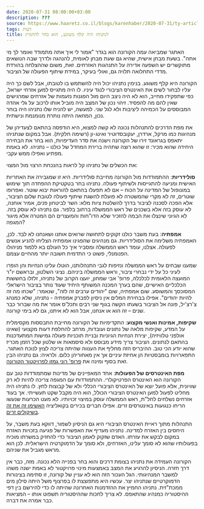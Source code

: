 ```yaml
---
date: 2020-07-31 08:00:00+03:00
description: ???
source: https://www.haaretz.co.il/blogs/karenhaber/2020-07-31/ty-article/0000017f-f897-d887-a7ff-f8f7f8720000
tags: דעות
title: לנתניהו היה קלף משוגע, הוא בחר להחמיץ
---
```


האתגר שמביאה עמה הקורונה הוא בגדר "אמור לי איך אתה מתמודד ואומר לך מי אתה". בשעת מבחן אישית, שהיא גם שעת מבחן לאומית, להנהגה ולדרך שבה הנושאים מתוקשרים יש השפעה אדירה על התנהגות האזרחים. זאת, משום שההצלחה בהורדת מדדי התחלואה תלויה גם, ואולי בעיקר, במידת שיתוף הפעולה של הציבור. 

הקורונה היא קלף משוגע. בנימין נתניהו יכול היה להשתמש בו לטובתו, אבל לשם כך היה עליו לבחור לשים את האינטרס הציבורי לנגד עיניו. לו היה מתגייס למען אזרחי ישראל, כפי שתפקידו מחייב, הוא לא היה ניצב היום מול הפגנות נזעמות של אזרחים שמרגישים שאין להם מה להפסיד. זיהוי נכון של המצב היה מוביל אותו לרכוב על גלי אהדה המבוססים על הכמיהה ליציבות ולא לגל שני. למעשה, יש להניח שלו נתניהו היה בוחר נכון, המחאה היתה נותרת מנומנמת ונישתית. 

את מפת הדרכים להתנהלות נכונה לא קשה למצוא, היא הודפסה בהתאם לצעדיהן של מנהיגות כמו מרקל, ארדרן, יעקובסדוטיר ואינג-ון (רשימה חלקית). אבל במקום שנתניהו יתאפס בגראונד זירו של הקורונה וישנה את סדר העדיפויות, הוא בחר את הבחירה היחידה שהוא מכיר: זו שהוא רוצה שתהיה ברירת המחדל של כולנו – נתניהו. לא באמת מפתיע ואפילו ממש עקבי. 

את הכשלים של נתניהו קל לראות בהנכחת הרצוי מול המצוי: 

**סולידריות**: ההתמודדות מול הקורונה מחייבת סולידריות. היא זו שמגבירה את האחריות האישית ומניעה להתגייסות ולשיתוף פעולה. נתניהו בחר בטקטיקת ההפחדה תוך שימוש במונופול של המדינה על הכוח – אם לא תפעלו בהתאם להוראות יבוא שוטר. ואפרופו שוטרים, זה לא מקרי שהמשטרה לא פועלת להשגת שיתוף פעולה לטובת שלום הציבור, אלא הפכה לסכנה לציבור בדרך להשלטת ציות מלא: השר לביטחון פנים, אמיר אוחנה, לא עוסק בזה אלא בשכנים של ראש הממשלה ברחוב בלפור. גם נתניהו לא עוסק בזה. לא הגיוני שינצלו את הבמה להזכיר שלא הדו"חות והמעצרים הם המטרה אלא מיגור המגפה? 

**אמפתיה**: בעת משבר כולנו זקוקים לתחושה שרואים אותנו ושאנחנו לא לבד. לכן, האמפתיה משלימה את הסולידריות. גם מנהיגים שהפגינו אמפתיה הצליחו להניע אנשים לפעולה. אצלנו, עומד ראש הממשלה ומסביר איך כל העולם בא ללמוד מניהולו הפנומנלי, פשוט כי התדמית חשובה יותר מהחיים עצמם. 

שמענו שבחים על ראש הממשלה ונזיפות לגבי התנהלותנו, הוטלו עלינו הנחיות והן הופרו לעיני כל על ידי נבחרי ציבור, וראש הממשלה ביניהם. נציגי השלטון, ובראשם יו"ר המועצה הלאומית לכלכלה, פרופ' אבי שמחון, יועצו הקרוב של נתניהו, זלזלו בחששות הכלכליים האישיים, שהם בערך המכנה המשותף היחיד שעוד נותר בציבור הישראלי המסוכסך והמשוסע. שום אמפתיה, שום "יהודים ערבים זה לזה", שנאמר: "שכחו מה זה להיות יהודים". אפילו בבחירת המלים אין ניסיון לפברק אמפתיה - נתניהו, שלא כמנהג צ'רצ'יל, פונה אל הציבור בשעתו הקשה בגוף שני רבים ותכל'ס אומר את מה שברור כבר שנים – זה הוא או אנחנו, אבל הוא לא איתנו, גם לא בימי קורונה. 

**שקיפות, אמינות ואנשי מקצוע**: התקדימיות של הקורונה מחייבת התבססות מקסימלית על המדע, שקיפות מלאה של נתונים ועובדות, מרחב להחלפת דעות מקצועי (שאינו אולפני טלוויזיה), יצירת הנחיות הגיוניות ובניית תוכניות פעולה גמישות המתעדכנות בהתאם לנתונים. הציבור צריך מידע מבוסס ולא סיסמאות או שלטון שכל הזמן מכריז שהוא יודע הכי טוב. ההיבריס הזה מחליף את הענווה שהיתה צריכה לצוץ לנוכח האתגר. התפארויות בומבסטיות הן אחיזת עיניים אך אין מאחוריהן כלום. ולראיה: גם נתניהו הבין זאת בסוף ומינה את [פרופ' רוני גמזו לפרויקטור הקורונה](/health/corona/2020-07-28/ty-article/.premium/0000017f-e35b-d568-ad7f-f37b26f60000). 

**מפת האינטרסים של הפעולות**: אחד המאפיינים של מדינות שמתמודדות טוב עם הקורונה הוא האינטרס הפרטיקולרי. ההתמודדות עם המגפה צריכה להיות לא רק שוויונית, אלא פועל יוצא של האינטרס הציבורי הכללי ולא של קבוצות לחץ. לו נתניהו היה מחליט לפעול למען האינטרס הציבורי הכולל, הוא היה מקבל שקט תעשייתי. אך בעוד אזרחים נשלחים לחל"ת, ראש הממשלה עוסק במיצוי זכויותיו. לא מעט הכרעות שנעשו הריחו כנגועות באינטרסים זרים. אפילו חברים בכירים בקואליציה [האשימו זה את זה בשיקולים זרים](/news/politi/2020-07-20/ty-article/0000017f-e1a6-d7b2-a77f-e3a70f330000). 

התנהלות מתוך ראיית האינטרס הציבורי היא גם הניסיון לשמור, דווקא בעת משבר, על היחסים בין האזרח למדינה. נתניהו מעדיף את האפשרות של פגיעה בזכויות האזרח במקום לבקש את עזרתו. האדם שזקוק לאמון הציבור כדי להחזיק במשרתו מוכיח בפעולותיו שהוא לא סומך עלינו, האזרחים, ולא סומך על הדמוקרטיה הישראלית. לכן הוא מראש מגביל את שניהם. 

הקורונה העמידה את נתניהו בצומת דרכים והוא בחר בפנייה הלא נכונה. מזה, כבר אין דרך חזרה. הניסיון להרגיע את המצב באמצעות מינוי פרויקטור לא באמת ישנה משהו למשבר המנהיגותי. הגל העכור הזה הוא לא עניין של קורונה, זו סתימה בצינורות הדמוקרטיים שנתניהו יצר. עכשיו היא מתפוצצת לו בפרצוף משל היתה סילון מים ממכת"זית. נתניהו החמיץ את ההזדמנות האחרונה שהיתה לו כדי להירשם בין דפי ההיסטוריה כמנהיג שהתאפס. לא צריך לחכות שההיסטוריה תשפוט אותו – המציאות כבר אמרה את דברה.